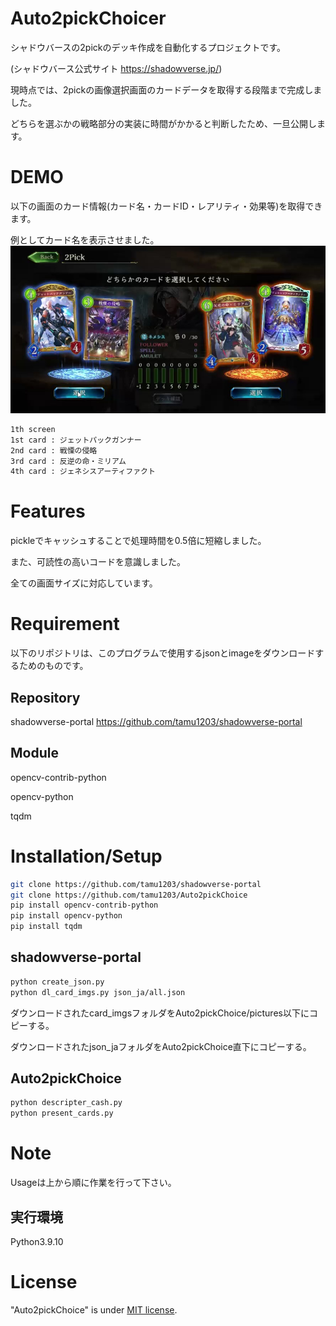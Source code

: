 # Auto2pickChoicer
 シャドウバースの2pickのデッキ作成を自動化するプロジェクトです。

 (シャドウバース公式サイト https://shadowverse.jp/)

 現時点では、2pickの画像選択画面のカードデータを取得する段階まで完成しました。

 どちらを選ぶかの戦略部分の実装に時間がかかると判断したため、一旦公開します。

# DEMO
以下の画面のカード情報(カード名・カードID・レアリティ・効果等)を取得できます。

例としてカード名を表示させました。
 ![Test Image 1](pictures/portal_craft/1.jpg)
 ```bash
1th screen
1st card : ジェットパックガンナー
2nd card : 戦慄の侵略
3rd card : 反逆の命・ミリアム
4th card : ジェネシスアーティファクト
```
# Features
 
 pickleでキャッシュすることで処理時間を0.5倍に短縮しました。

 また、可読性の高いコードを意識しました。

 全ての画面サイズに対応しています。
 
# Requirement
以下のリポジトリは、このプログラムで使用するjsonとimageをダウンロードするためのものです。
## Repository
 shadowverse-portal https://github.com/tamu1203/shadowverse-portal
## Module
 opencv-contrib-python

 opencv-python

 tqdm

# Installation/Setup
```bash
git clone https://github.com/tamu1203/shadowverse-portal
git clone https://github.com/tamu1203/Auto2pickChoice
pip install opencv-contrib-python
pip install opencv-python
pip install tqdm
```
## shadowverse-portal
```bash
python create_json.py
python dl_card_imgs.py json_ja/all.json
```
ダウンロードされたcard_imgsフォルダをAuto2pickChoice/pictures以下にコピーする。

ダウンロードされたjson_jaフォルダをAuto2pickChoice直下にコピーする。
## Auto2pickChoice
```bash
python descripter_cash.py
python present_cards.py
```

# Note
 Usageは上から順に作業を行って下さい。
 ## 実行環境
 Python3.9.10
 
# License
"Auto2pickChoice" is under [MIT license](https://en.wikipedia.org/wiki/MIT_License).
